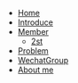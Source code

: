 * [Home]()
* [Introduce](proj.md)
* [Member]()
  * [2st](2st_member.md)
* [Problem]()
* [WechatGroup]()
* [About me](aboutme.md)
